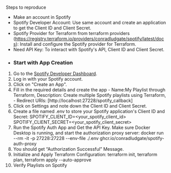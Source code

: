 Steps to reproduce
- Make an account in Spotify
- Spotify Developer Account: Use same account and create an application to get the Client ID and Client Secret.
- Spotify Provider for Terraform from terraform providers (https://registry.terraform.io/providers/conradludgate/spotify/latest/docs): Install and configure the Spotify provider for Terraform.
- Need API Key: To interact with Spotify's API, Client ID and Client Secret.
- ### Start with App Creation
1. Go to the [Spotify Developer Dashboard](https://developer.spotify.com/dashboard/).
2. Log in with your Spotify account.
3. Click on "Create an App".
4. Fill in the required details and create the app - Name:My Playlist through Terraform, Description: Create multiple Spotify playlists using Terraform, - Redirect URIs: [http://localhost:27228/spotify_callback]
5. Click on Settings and note down the Client ID and Client Secret.
6. Create a file named .env to store your Spotify application's Client ID and Secret:
SPOTIFY_CLIENT_ID=<your_spotify_client_id>
SPOTIFY_CLIENT_SECRET=<your_spotify_client_secret>
7. Run the Spotify Auth App and Get the API Key. Make sure Docker Desktop is running, and start the authorization proxy server:
docker run --rm -it -p 27228:27228 --env-file ./.env ghcr.io/conradludgate/spotify-auth-proxy
8. You should get “Authorization Successful” Message.
9. Initialize and Apply Terraform Configuration: terraform init, terraform plan, terraform apply --auto-approve
10. Verify Playlists on Spotify
